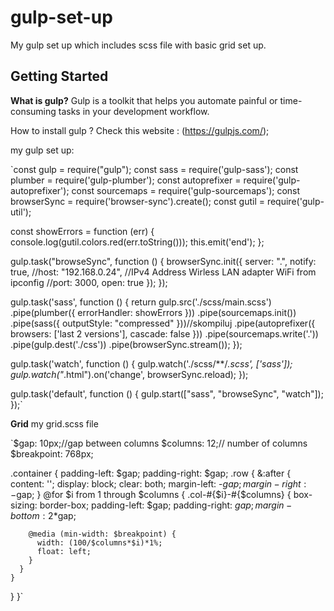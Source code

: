 # gulp-set-up

My gulp set up which includes scss file with basic grid set up.

## Getting Started

**What is gulp?**
Gulp is a toolkit that helps you automate painful or time-consuming tasks in your development workflow.

How to install gulp ? Check this website : (https://gulpjs.com/);

my gulp set up:

`const gulp = require("gulp");
const sass = require('gulp-sass');
const plumber = require('gulp-plumber');
const autoprefixer = require('gulp-autoprefixer');
const sourcemaps = require('gulp-sourcemaps');
const browserSync = require('browser-sync').create();
const gutil = require('gulp-util');

const showErrors = function (err) {
    console.log(gutil.colors.red(err.toString()));
    this.emit('end');
};

gulp.task("browseSync", function () {
    browserSync.init({
        server: ".",
        notify: true,
        //host: "192.168.0.24", //IPv4 Address Wirless LAN adapter WiFi from ipconfig
        //port: 3000,
        open: true 
    });
});


gulp.task('sass', function () {
    return gulp.src('./scss/main.scss')
        .pipe(plumber({
            errorHandler: showErrors
        }))
        .pipe(sourcemaps.init())
        .pipe(sass({
            outputStyle: "compressed"
        }))//skompiluj
        .pipe(autoprefixer({ 
            browsers: ['last 2 versions'],
            cascade: false
        }))
        .pipe(sourcemaps.write('.'))
        .pipe(gulp.dest('./css'))
        .pipe(browserSync.stream());
});

gulp.task('watch', function () {
    gulp.watch('./scss/**/*.scss', ['sass']);
    gulp.watch("*.html").on('change', browserSync.reload);
});

gulp.task('default', function () {
    gulp.start(["sass", "browseSync", "watch"]);
});`

 **Grid** 
 my grid.scss file
 
 `$gap: 10px;//gap between columns
$columns: 12;// number of columns
$breakpoint: 768px; 

.container {
  padding-left: $gap;
  padding-right: $gap;
  .row {
    &:after {
      content: '';
      display: block;
      clear: both;
      margin-left: -$gap;
      margin-right: -$gap;
    }
    @for $i from 1 through $columns {
      .col-#{$i}-#{$columns} {
        box-sizing: border-box;
        padding-left: $gap;
        padding-right: $gap;
        margin-bottom: 2*$gap;

        @media (min-width: $breakpoint) {
          width: (100/$columns*$i)*1%;
          float: left;
        }
      }
    }
  }
}`

